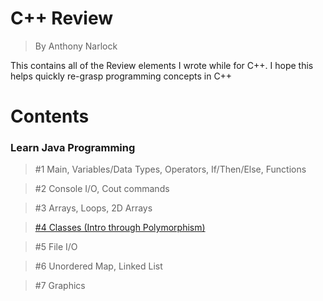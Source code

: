 # <b>C++ Review</b>
> By Anthony Narlock

This contains all of the Review elements I wrote while for C++. I hope this helps quickly re-grasp programming concepts in C++

# <b>Contents</b>

### <b>Learn Java Programming</b>

> #1 Main, Variables/Data Types, Operators, If/Then/Else, Functions

> #2 Console I/O, Cout commands

> #3 Arrays, Loops, 2D Arrays

> [#4 Classes (Intro through Polymorphism)](https://github.com/narlock/cpp-archive/tree/main/Review/Classes%20I)

> #5 File I/O

> #6 Unordered Map, Linked List

> #7 Graphics
